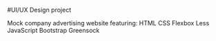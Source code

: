 #UI/UX Design project

Mock company advertising website featuring:
HTML
CSS
Flexbox
Less
JavaScript
Bootstrap
Greensock
